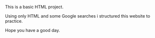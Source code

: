 This is a basic HTML project.

Using only HTML and some Google searches i structured this website to practice.

Hope you have a good day.
